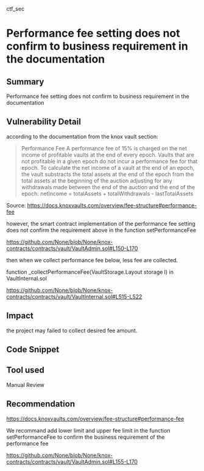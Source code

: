 ctf_sec
# Performance fee setting does not confirm to business requirement in the documentation

## Summary

Performance fee setting does not confirm to business requirement in the documentation

## Vulnerability Detail

according to the documentation from the knox vault section:

> Performance Fee
A performance fee of 15% is charged on the net income of profitable vaults at the end of every epoch. Vaults that are not profitable in a given epoch do not incur a performance fee for that epoch.
To calculate the net income of a vault at the end of an epoch, the vault substracts the total assets at the end of the epoch from the total assets at the beginning of the auction adjusting for any withdrawals made between the end of the auction and the end of the epoch:
netIncome = totalAssets + totalWithdrawals - lastTotalAssets

Source: https://docs.knoxvaults.com/overview/fee-structure#performance-fee

however, the smart contract implementation of the performance fee setting does not confirm the requirement above in the function
setPerformanceFee

https://github.com/None/blob/None/knox-contracts/contracts/vault/VaultAdmin.sol#L150-L170

then when we collect performance fee below, less fee are collected. 

function _collectPerformanceFee(VaultStorage.Layout storage l) in VaultInternal.sol

https://github.com/None/blob/None/knox-contracts/contracts/vault/VaultInternal.sol#L515-L522

## Impact

the project may failed to collect desired fee amount.

## Code Snippet

## Tool used

Manual Review

## Recommendation

https://docs.knoxvaults.com/overview/fee-structure#performance-fee

We recommand add lower limit and upper fee limit in the function setPerformanceFee to confirm the business requirement of the performance fee

https://github.com/None/blob/None/knox-contracts/contracts/vault/VaultAdmin.sol#L155-L170

